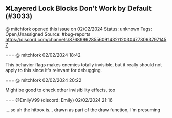 ## ❌Layered Lock Blocks Don't Work by Default (#3033)
@ mitchfork opened this issue on 02/02/2024
Status: unknown
Tags: Open,Unassigned
Source: #bug-reports https://discord.com/channels/876899628556091432/1203047730637971457


=== @ mitchfork 02/02/2024 18:42

This behavior flags makes enemies totally invisible, but it really should not apply to this since it's relevant for debugging.

=== @ mitchfork 02/02/2024 20:22

Might be good to check other invisibility effects, too

=== @EmilyV99 (discord: Emily) 02/02/2024 21:16

....so uh
the hitbox is... drawn as part of the draw function, I'm presuming

